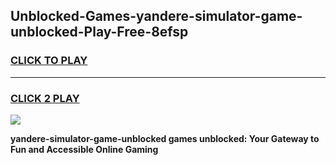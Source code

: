 
## Unblocked-Games-yandere-simulator-game-unblocked-Play-Free-8efsp
<h3>
<a href="https://premium76.site?title=yandere-simulator-game-unblocked&ref=12A">CLICK TO PLAY</a></h3>
<hr>

<h3>
<a href="https://premium76.site?title=yandere-simulator-game-unblocked&ref=12A">CLICK 2 PLAY</a>
  
</h3>

<a href="https://premium76.site?title=yandere-simulator-game-unblocked&ref=12A"><img src="https://clearcache.store/games.png"></a>


**yandere-simulator-game-unblocked games unblocked: Your Gateway to Fun and Accessible Online Gaming**
